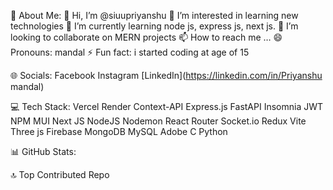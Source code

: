 💫 About Me:
👋 Hi, I’m @siuupriyanshu
👀 I’m interested in learning new technologies
🌱 I’m currently learning node js, express js, next js.
💞️ I’m looking to collaborate on MERN projects
📫 How to reach me …
😄 Pronouns: mandal
⚡ Fun fact: i started coding at age of 15

🌐 Socials:
Facebook Instagram [LinkedIn](https://linkedin.com/in/Priyanshu mandal)

💻 Tech Stack:
Vercel Render Context-API Express.js FastAPI Insomnia JWT NPM MUI Next JS NodeJS Nodemon React Router Socket.io Redux Vite Three js Firebase MongoDB MySQL Adobe C Python

📊 GitHub Stats:






🔝 Top Contributed Repo


